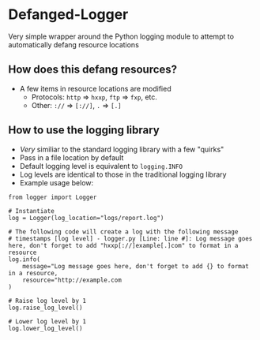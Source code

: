 # Defanged-Logger
Very simple wrapper around the Python logging module to attempt to automatically defang resource locations

## How does this defang resources?
- A few items in resource locations are modified
    - Protocols: `http` => `hxxp`, `ftp` => `fxp`, etc.
    - Other: `://` => `[://]`, `.` => `[.]`

## How to use the logging library
- _Very_ similiar to the standard logging library with a few "quirks"
- Pass in a file location by default
- Default logging level is equivalent to `logging.INFO`
- Log levels are identical to those in the traditional logging library
- Example usage below:

```
from logger import Logger

# Instantiate
log = Logger(log_location="logs/report.log")

# The following code will create a log with the following message
# timestamps [log level] - logger.py [Line: line #]: Log message goes here, don't forget to add "hxxp[://]example[.]com" to format in a resource
log.info(
    message="Log message goes here, don't forget to add {} to format in a resource,
    resource="http://example.com
)

# Raise log level by 1
log.raise_log_level()

# Lower log level by 1
log.lower_log_level()
```
